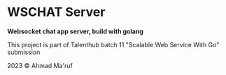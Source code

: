 # WSCHAT Server
**Websocket chat app server, build with golang**

This project is part of Talenthub batch 11 "Scalable Web Service With Go" submission


2023 &copy; Ahmad Ma'ruf
